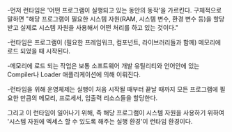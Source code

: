 -먼저 런타임은 '어떤 프로그램이 실행되고 있는 동안의 동작'을 가르킨다. 구체적으로 말하면 "해당 프로그램이 필요한 시스템 자원(RAM, 시스템 변수, 환경 변수 등)을 할당 받고 실제로 시스템 자원을 사용해서 어떤 처리를 하고 있는 것이다."

-런타임은 프로그램이 (필요한 프레임워크, 컴포넌트, 라이브러리들과 함께) 메모리에 로드 되었을 때 시작된다.

-메모리에 로드 되는 작업은 보통 소프트웨어 개발 유틸리티와 언어안에 있는 Compiler나 Loader 애플리케이션에 의해 이뤄진다.

-런타임을 위해 운영체제는 실행이 처음 시작될 때부터 끝날 때까지 모든 프로그램에 필요한 만큼의 메모리, 프로세서, 입출력 리소스들을 할당한다.

그리고 이 런타임이 일어나기 위해, 즉 해당 프로그램이 시스템 자원을 사용하기 위하여 '시스템 자원에 엑세스 할 수 있도록 해주는 실행 환경'이 런타임 환경이다.